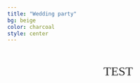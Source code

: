 ```yaml
---
title: "Wedding party"
bg: beige
color: charcoal
style: center
---
```



<!-- text -->
<div style="
  color: #2C2C2C;               /* charcoal text for readability */
  font-family: 'Playfair Display', serif;  /* elegant wedding font */
  font-size: 2em;
  line-height: 1.7;
  text-align: center;
  max-width: 700px;
  margin: 40px auto;
">
  <p>
     TEST
  </p>
</div>